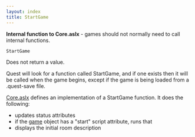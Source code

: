 ```yaml
---
layout: index
title: StartGame
---
```


<b>Internal function to Core.aslx</b> - games should not normally need to call internal functions.

    StartGame

Does not return a value.

Quest will look for a function called StartGame, and if one exists then it will be called when the game begins, except if the game is being loaded from a .quest-save file.

[Core.aslx](../..//core.aslx.html) defines an implementation of a StartGame function. It does the following:

-   updates status attributes
-   if the [game](../../elements/game_element.html) object has a "start" script attribute, runs that
-   displays the initial room description

